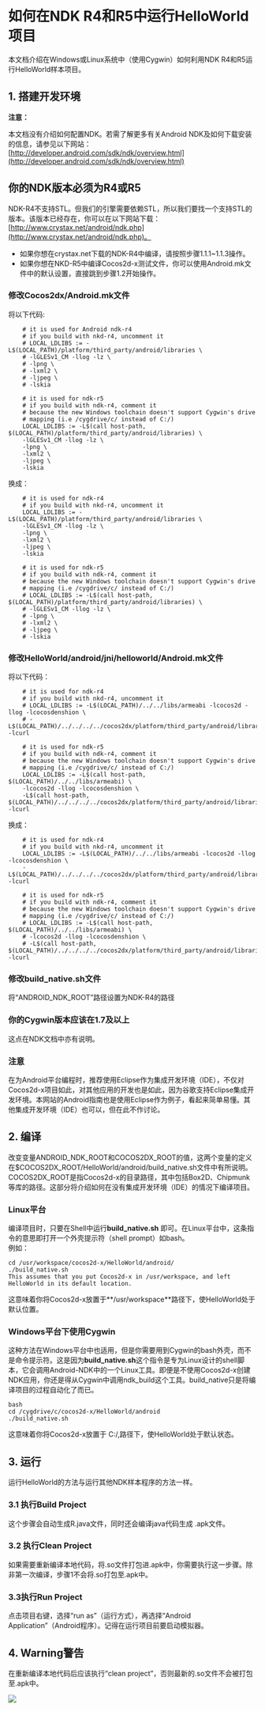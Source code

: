 # 如何在NDK R4和R5中运行HelloWorld项目

本文档介绍在Windows或Linux系统中（使用Cygwin）如何利用NDK R4和R5运行HelloWorld样本项目。

## 1. 搭建开发环境

**注意：**

本文档没有介绍如何配置NDK。若需了解更多有关Android NDK及如何下载安装的信息，请参见以下网站：[http://developer.android.com/sdk/ndk/overview.html](http://developer.android.com/sdk/ndk/overview.html)

## 你的NDK版本必须为R4或R5

NDK-R4不支持STL。但我们的引擎需要依赖STL，所以我们要找一个支持STL的版本。该版本已经存在，你可以在以下网站下载：[http://www.crystax.net/android/ndk.php](http://www.crystax.net/android/ndk.php)。  

- 如果你想在crystax.net下载的NDK-R4中编译，请按照步骤1.1.1~1.1.3操作。
- 如果你想在NKD-R5中编译Cocos2d-x测试文件，你可以使用Android.mk文件中的默认设置，直接跳到步骤1.2开始操作。


### 修改Cocos2dx/Android.mk文件

将以下代码: 

``` 
	# it is used for Android ndk-r4
	# if you build with nkd-r4, uncomment it 
	# LOCAL_LDLIBS := -L$(LOCAL_PATH)/platform/third_party/android/libraries \ 
	# -lGLESv1_CM -llog -lz \ 
	# -lpng \ 
	# -lxml2 \ 
	# -ljpeg \ 
	# -lskia 
	
	# it is used for ndk-r5 
	# if you build with ndk-r4, comment it 
	# because the new Windows toolchain doesn't support Cygwin's drive 
	# mapping (i.e /cygdrive/c/ instead of C:/) 
	LOCAL_LDLIBS := -L$(call host-path, $(LOCAL_PATH)/platform/third_party/android/libraries) \ 
	-lGLESv1_CM -llog -lz \ 
	-lpng \ 
	-lxml2 \ 
	-ljpeg \ 
	-lskia 
```

换成：

```
	# it is used for ndk-r4 
	# if you build with nkd-r4, uncomment it 
	LOCAL_LDLIBS := -L$(LOCAL_PATH)/platform/third_party/android/libraries \ 
	-lGLESv1_CM -llog -lz \ 
	-lpng \ 
	-lxml2 \ 
	-ljpeg \ 
	-lskia 
	
	# it is used for ndk-r5 
	# if you build with ndk-r4, comment it 
	# because the new Windows toolchain doesn't support Cygwin's drive 
	# mapping (i.e /cygdrive/c/ instead of C:/) 
	# LOCAL_LDLIBS := -L$(call host-path, $(LOCAL_PATH)/platform/third_party/android/libraries) \ 
	# -lGLESv1_CM -llog -lz \ 
	# -lpng \ 
	# -lxml2 \ 
	# -ljpeg \ 
	# -lskia 
```

### 修改HelloWorld/android/jni/helloworld/Android.mk文件

将以下代码：

```
	# it is used for ndk-r4 
	# if you build with nkd-r4, uncomment it
	# LOCAL_LDLIBS := -L$(LOCAL_PATH)/../../libs/armeabi -lcocos2d -llog -lcocosdenshion \ 
	# -L$(LOCAL_PATH)/../../../../cocos2dx/platform/third_party/android/libraries -lcurl 
	
	# it is used for ndk-r5 
	# if you build with ndk-r4, comment it 
	# because the new Windows toolchain doesn't support Cygwin's drive 
	# mapping (i.e /cygdrive/c/ instead of C:/) 
	LOCAL_LDLIBS := -L$(call host-path, $(LOCAL_PATH)/../../libs/armeabi) \ 
	-lcocos2d -llog -lcocosdenshion \ 
	-L$(call host-path, $(LOCAL_PATH)/../../../../cocos2dx/platform/third_party/android/libraries) -lcurl 
```

换成：

```
	# it is used for ndk-r4 
	# if you build with nkd-r4, uncomment it 
	LOCAL_LDLIBS := -L$(LOCAL_PATH)/../../libs/armeabi -lcocos2d -llog -lcocosdenshion \ 
	-L$(LOCAL_PATH)/../../../../cocos2dx/platform/third_party/android/libraries -lcurl 
	
	# it is used for ndk-r5 
	# if you build with ndk-r4, comment it 
	# because the new Windows toolchain doesn't support Cygwin's drive 
	# mapping (i.e /cygdrive/c/ instead of C:/) 
	# LOCAL_LDLIBS := -L$(call host-path, $(LOCAL_PATH)/../../libs/armeabi) \ 
	# -lcocos2d -llog -lcocosdenshion \ 
	# -L$(call host-path, $(LOCAL_PATH)/../../../../cocos2dx/platform/third_party/android/libraries) -lcurl 
```

### 修改build_native.sh文件

将“ANDROID_NDK_ROOT”路径设置为NDK-R4的路径

### 你的Cygwin版本应该在1.7及以上

这点在NDK文档中亦有说明。

### 注意

在为Android平台编程时，推荐使用Eclipse作为集成开发环境（IDE），不仅对Cocos2d-x项目如此，对其他应用的开发也是如此，因为谷歌支持Eclipse集成开发环境。本网站的Android指南也是使用Eclipse作为例子，看起来简单易懂。其他集成开发环境（IDE）也可以，但在此不作讨论。

## 2. 编译

改变变量ANDROID_NDK_ROOT和COCOS2DX_ROOT的值，这两个变量的定义在$COCOS2DX_ROOT/HelloWorld/android/build_native.sh文件中有所说明。COCOS2DX_ROOT是指Cocos2d-x的目录路径，其中包括Box2D、Chipmunk等库的路径。这部分将介绍如何在没有集成开发环境（IDE）的情况下编译项目。

### Linux平台

编译项目时，只要在Shell中运行**build_native.sh** 即可。在Linux平台中，这条指令的意思即打开一个外壳提示符（shell prompt）如bash。    
例如：

``` 
cd /usr/workspace/cocos2d-x/HelloWorld/android/ 
./build_native.sh 
This assumes that you put Cocos2d-x in /usr/workspace, and left HelloWorld in its default location.
```

这意味着你将Cocos2d-x放置于**/usr/workspace**路径下，使HelloWorld处于默认位置。


### Windows平台下使用Cygwin

这种方法在Windows平台中也适用，但是你需要用到Cygwin的bash外壳，而不是命令提示符。这是因为**build_native.sh**这个指令是专为Linux设计的shell脚本，它会调用Android-NDK中的一个Linux工具。即便是不使用Cocos2d-x创建NDK应用，你还是得从Cygwin中调用ndk_build这个工具。build_native只是将编译项目的过程自动化了而已。

```
bash 
cd /cygdrive/c/cocos2d-x/HelloWorld/android 
./build_native.sh 
```

这意味着你将Cocos2d-x放置于 C:/,路径下，使HelloWorld处于默认状态。

## 3. 运行

运行HelloWorld的方法与运行其他NDK样本程序的方法一样。

### 3.1 执行Build Project

这个步骤会自动生成R.java文件，同时还会编译java代码生成 .apk文件。

### 3.2 执行Clean Project

如果需要重新编译本地代码，将.so文件打包进.apk中，你需要执行这一步骤。除非第一次编译，步骤1不会将.so打包至.apk中。

### 3.3执行Run Project

点击项目右键，选择“run as”（运行方式），再选择“Android Application”（Android程序）。记得在运行项目前要启动模拟器。

## 4. Warning警告

在重新编译本地代码后应该执行“clean project”，否则最新的.so文件不会被打包至.apk中。

![](./res/cocos2d-android-ndk-helloworld.PNG)

